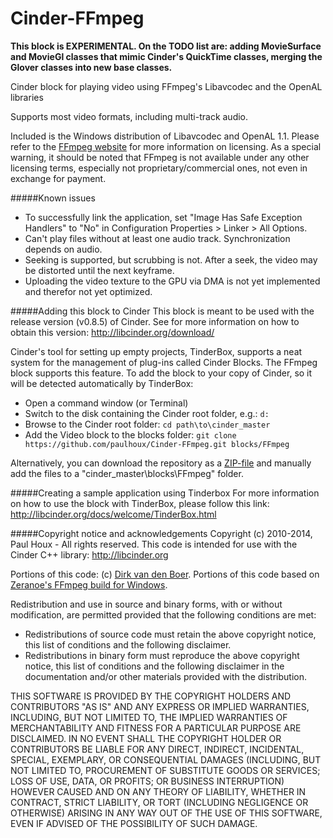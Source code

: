 Cinder-FFmpeg
================

**This block is EXPERIMENTAL. On the TODO list are: adding MovieSurface and MovieGl classes that mimic Cinder's QuickTime classes, merging the Glover classes into new base classes.**


Cinder block for playing video using FFmpeg's Libavcodec and the OpenAL libraries


Supports most video formats, including multi-track audio.


Included is the Windows distribution of Libavcodec and OpenAL 1.1. Please refer to the [FFmpeg website](http://www.ffmpeg.org/) for more information on licensing. As a special warning, it should be noted that FFmpeg is not available under any other licensing terms, especially not proprietary/commercial ones, not even in exchange for payment.


#####Known issues
* To successfully link the application, set "Image Has Safe Exception Handlers" to "No" in Configuration Properties > Linker > All Options.
* Can't play files without at least one audio track. Synchronization depends on audio.
* Seeking is supported, but scrubbing is not. After a seek, the video may be distorted until the next keyframe.
* Uploading the video texture to the GPU via DMA is not yet implemented and therefor not yet optimized.


#####Adding this block to Cinder
This block is meant to be used with the release version (v0.8.5) of Cinder. See for more information on how to obtain this version:
http://libcinder.org/download/

Cinder's tool for setting up empty projects, TinderBox, supports a neat system for the management of plug-ins called Cinder Blocks. The FFmpeg block supports this feature. To add the block to your copy of Cinder, so it will be detected automatically by TinderBox:
* Open a command window (or Terminal)
* Switch to the disk containing the Cinder root folder, e.g.: ```d:```
* Browse to the Cinder root folder: ```cd path\to\cinder_master```
* Add the Video block to the blocks folder: ```git clone https://github.com/paulhoux/Cinder-FFmpeg.git blocks/FFmpeg```

Alternatively, you can download the repository as a [ZIP-file](https://github.com/paulhoux/Cinder-FFmpeg/zipball/master) and manually add the files to a "cinder_master\blocks\FFmpeg" folder.


#####Creating a sample application using Tinderbox
For more information on how to use the block with TinderBox, please follow this link:
http://libcinder.org/docs/welcome/TinderBox.html


#####Copyright notice and acknowledgements
Copyright (c) 2010-2014, Paul Houx - All rights reserved. This code is intended for use with the Cinder C++ library: http://libcinder.org

Portions of this code: (c) [Dirk van den Boer](https://code.google.com/p/glover/). Portions of this code based on [Zeranoe's FFmpeg build for Windows](http://ffmpeg.zeranoe.com/). 


Redistribution and use in source and binary forms, with or without modification, are permitted provided that the following conditions are met:

* Redistributions of source code must retain the above copyright notice, this list of conditions and the following disclaimer.
* Redistributions in binary form must reproduce the above copyright notice, this list of conditions and	the following disclaimer in the documentation and/or other materials provided with the distribution.

THIS SOFTWARE IS PROVIDED BY THE COPYRIGHT HOLDERS AND CONTRIBUTORS "AS IS" AND ANY EXPRESS OR IMPLIED WARRANTIES, INCLUDING, BUT NOT LIMITED TO, THE IMPLIED WARRANTIES OF MERCHANTABILITY AND FITNESS FOR A PARTICULAR PURPOSE ARE DISCLAIMED. IN NO EVENT SHALL THE COPYRIGHT HOLDER OR CONTRIBUTORS BE LIABLE FOR ANY DIRECT, INDIRECT, INCIDENTAL, SPECIAL, EXEMPLARY, OR CONSEQUENTIAL DAMAGES (INCLUDING, BUT NOT LIMITED TO, PROCUREMENT OF SUBSTITUTE GOODS OR SERVICES; LOSS OF USE, DATA, OR PROFITS; OR BUSINESS INTERRUPTION) HOWEVER CAUSED AND ON ANY THEORY OF LIABILITY, WHETHER IN CONTRACT, STRICT LIABILITY, OR TORT (INCLUDING
NEGLIGENCE OR OTHERWISE) ARISING IN ANY WAY OUT OF THE USE OF THIS SOFTWARE, EVEN IF ADVISED OF THE POSSIBILITY OF SUCH DAMAGE.
